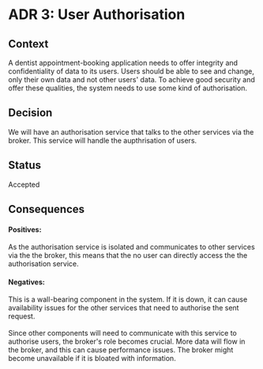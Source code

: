 # ADR 3: User Authorisation
## Context
A dentist appointment-booking application needs to offer integrity and confidentiality of data to its users. Users should be able to see and change, only their own data and not other users' data. To achieve good security and offer these qualities, the system needs to use some kind of authorisation.
</br>
## Decision
We will have an authorisation service that talks to the other services via the broker. This service will handle the aupthrisation of users.
</br>
## Status
Accepted
</br>
## Consequences
#### Positives:
As the authorisation service is isolated and communicates to other services via the the broker, this means that the no user can directly access the the authorisation service.
</br>
#### Negatives:
This is a wall-bearing component in the system. If it is down, it can cause availability issues for the other services that need to authorise the sent request.
</br>
</br>
Since other components will need to communicate with this service to authorise users, the broker's role becomes crucial. More data will flow in the broker, and this can cause performance issues. The broker might become unavailable if it is bloated with information.